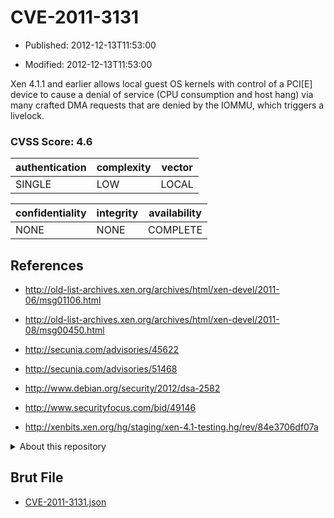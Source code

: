 # CVE-2011-3131

- Published: 2012-12-13T11:53:00

- Modified: 2012-12-13T11:53:00

Xen 4.1.1 and earlier allows local guest OS kernels with control of a PCI[E] device to cause a denial of service (CPU consumption and host hang) via many crafted DMA requests that are denied by the IOMMU, which triggers a livelock.

### CVSS Score: **4.6**

| authentication | complexity | vector |
| --- | --- | --- |
| SINGLE | LOW | LOCAL |

| confidentiality | integrity | availability |
| --- | --- | --- |
| NONE | NONE | COMPLETE |

## References

* http://old-list-archives.xen.org/archives/html/xen-devel/2011-06/msg01106.html

* http://old-list-archives.xen.org/archives/html/xen-devel/2011-08/msg00450.html

* http://secunia.com/advisories/45622

* http://secunia.com/advisories/51468

* http://www.debian.org/security/2012/dsa-2582

* http://www.securityfocus.com/bid/49146

* http://xenbits.xen.org/hg/staging/xen-4.1-testing.hg/rev/84e3706df07a

<details>
<summary>About this repository</summary> 

  This repository is part of the project [Live Hack CVE](https://github.com/Live-Hack-CVE). Main website can be found [www.live-hack.org](https://www.live-hack.org) 
  
  Made by [Sn0wAlice](https://github.com/Sn0wAlice) for the people that care about security and need to have a feed of the latest CVEs. Hope you enjoy it, don't forget to star the repo and follow me on [Twitter](https://twitter.com/Sn0wAlice) and [Github](https://github.com/Sn0wAlice). And that is my [personnal website](https://www.alice-snow.me/)

  - [Home Page](https://github.com/Live-Hack-CVE)
  - [Framework](https://github.com/Live-Hack-CVE/cve-framework)
  - [CVE database](https://github.com/Live-Hack-CVE/full_database)
  - [Changelog](https://github.com/Live-Hack-CVE/Changelog)
</details>

## Brut File

* [CVE-2011-3131.json](https://raw.githubusercontent.com/Live-Hack-CVE/full_database/main/cves/2011/CVE-2011-3131.json)

